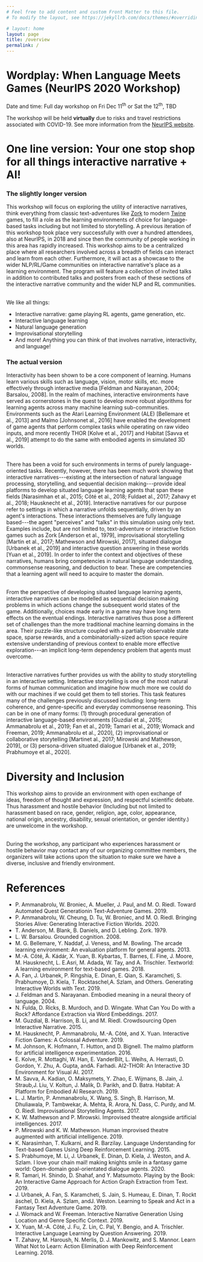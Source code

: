 ```yaml
---
# Feel free to add content and custom Front Matter to this file.
# To modify the layout, see https://jekyllrb.com/docs/themes/#overriding-theme-defaults

# layout: home
layout: page
title: /overview
permalink: /
---
```

# Wordplay: When Language Meets Games (NeurIPS 2020 Workshop) <br />

Date and time: Full day workshop on Fri Dec 11<sup>th</sup> or Sat the 12<sup>th</sup>, TBD

The workshop will be held **virtually** due to risks and travel restrictions associated with COVID-19. See more information from the [NeurIPS website](https://neurips.cc/).

# One line version: Your one stop shop for all things interactive narrative + AI!

### The slightly longer version

This workshop will focus on exploring the utility of interactive narratives, think everything from classic text-adventures like [Zork](http://textadventures.online/play/?story=http%3A%2F%2Fwww.ifarchive.org%2Fif-archive%2Fgames%2Fhugo%2Fhugozork.hex) to modern [Twine](https://twinery.org/) games, to fill a role as the learning environments of choice for language-based tasks including but not limited to storytelling. A previous iteration of this workshop took place very successfully with over a hundred attendees, also at NeurIPS, in 2018 and since then the community of people working in this area has rapidly increased. This workshop aims to be a centralized place where all researchers involved across a breadth of fields can interact and learn from each other. Furthermore, it will act as a showcase to the wider NLP/RL/Game communities on interactive narrative's place as a learning environment. The program will feature a collection of invited talks in addition to contributed talks and posters from each of these sections of the interactive narrative community and the wider NLP and RL communities.  <br /> <br />


We like all things:
- Interactive narrative: game playing RL agents, game generation, etc.
- Interactive language learning
- Natural language generation
- Improvisational storytelling
- And more! Anything you can think of that involves narrative, interactivity, and language!

### The actual version

Interactivity has been shown to be a core component of learning. Humans learn various skills such as language, vision, motor skills, etc. more effectively through interactive media [Feldman and Narayanan, 2004; Barsalou, 2008]. In the realm of machines, interactive environments have served as cornerstones in the quest to develop more robust algorithms for learning agents across many machine learning sub-communities. Environments such as the Atari Learning Environment (ALE) [Bellemare et al., 2013]  and Malmo [Johnsonet al., 2016] have enabled the development of game agents that perform complex tasks while operating on raw video inputs, and more recently THOR [Kolve et al., 2017] and Habitat [Savva et al., 2019] attempt to do the same with embodied agents in simulated 3D worlds.  <br /> <br /> 


There has been a void for such environments in terms of purely language-oriented tasks. Recently, however, there has been much work showing that interactive narratives---existing at the intersection of natural language processing, storytelling, and sequential decision making---provide ideal platforms to develop situated language learning agents that span these fields [Narasimhan et al., 2015; Côté et al., 2018; Fuldaet al., 2017; Zahavy et al., 2018; Hausknecht et al., 2019]. Interactive narratives for our purpose refer to settings in which a narrative unfolds sequentially, driven by an agent's interactions. These interactions themselves are fully language based---the agent "perceives" and "talks" in this simulation using only text. Examples include, but are not limited to, text-adventure or interactive fiction games such as Zork [Anderson et al., 1979], improvisational storytelling [Martin et al., 2017; Mathewson and Mirowski, 2017], situated dialogue [Urbanek et al., 2019] and interactive question answering in these worlds [Yuan et al., 2019]. In order to infer the context and objectives of these narratives, humans bring competencies in natural language understanding, commonsense reasoning, and deduction to bear. These are competencies that a learning agent will need to acquire to master the domain.  <br /> <br />


From the perspective of developing situated language learning agents, interactive narratives can be modelled as sequential decision making problems in which actions change the subsequent world states of the game. Additionally, choices made early in a game may have long term effects on the eventual endings. Interactive narratives thus pose a different set of challenges than the more traditional machine learning domains in the area. Their puzzle-like structure coupled with a partially observable state space, sparse rewards, and a combinatorially-sized action space require extensive understanding of previous context to enable more effective exploration---an implicit long-term dependency problem that agents must overcome.  <br /> <br /> 


Interactive narratives further provides us with the ability to study storytelling in an interactive setting. Interactive storytelling is one of the most natural forms of human communication and imagine how much more we could do with our machines if we could get them to tell stories. This task features many of the challenges previously discussed including: long-term coherence, and genre-specific and everyday commonsense reasoning. This can be in one of many forms: (1) through procedural generation of interactive language-based environments [Guzdial et al., 2015; Ammanabrolu et al., 2019; Fan et al., 2019; Tamari et al., 2019; Womack and Freeman, 2019; Ammanabrolu et al., 2020], (2) improvisational or collaborative storytelling  [Martinet al., 2017; Mirowski and Mathewson, 2019], or (3) persona-driven situated dialogue [Urbanek et al., 2019; Prabhumoye et al., 2020].


# Diversity and Inclusion

This workshop aims to provide an environment with open exchange of ideas, freedom of thought and expression, and respectful scientific debate. Thus harassment and hostile behavior (Including but not limited to harassment based on race, gender, religion, age, color, appearance, national origin, ancestry, disability, sexual orientation, or gender identity.) are unwelcome in the workshop.  <br /> <br />


During the workshop, any participant who experiences harassment or hostile behavior may contact any of our organizing committee members, the organizers will take actions upon the situation to make sure we have a diverse, inclusive and friendly environment.


# References

- P. Ammanabrolu, W. Broniec, A. Mueller, J. Paul, and M. O. Riedl. Toward Automated Quest Generationin Text-Adventure Games. 2019.
- P. Ammanabrolu, W. Cheung, D. Tu, W. Broniec, and M. O. Riedl. Bringing Stories Alive: Generating Interactive Fiction Worlds. 2020.
- T. Anderson, M. Blank, B. Daniels, and D. Lebling. Zork. 1979.
- L. W. Barsalou. Grounded cognition. 2008.
- M. G. Bellemare, Y. Naddaf, J. Veness, and M. Bowling. The arcade learning environment: An evaluation platform for general agents. 2013.
- M.-A. Côté, ́Á. Kádár, X. Yuan, B. Kybartas, T. Barnes, E. Fine, J. Moore, M. Hausknecht, L. E.Asri, M. Adada, W. Tay, and A. Trischler. Textworld: A learning environment for text-based games. 2018.
- A. Fan, J. Urbanek, P. Ringshia, E. Dinan, E. Qian, S. Karamcheti, S. Prabhumoye, D. Kiela, T. Rocktaschel,A. Szlam, and Others. Generating Interactive Worlds with Text. 2019.
- J. Feldman and S. Narayanan. Embodied meaning in a neural theory of language. 2004.
- N. Fulda, D. Ricks, B. Murdoch, and D. Wingate. What Can You Do with a Rock? Affordance Extraction via Word Embeddings. 2017. 
- M. Guzdial, B. Harrison, B. Li, and M. Riedl. Crowdsourcing Open Interactive Narrative. 2015.
- M. Hausknecht, P. Ammanabrolu, M.-A. Côté, and X. Yuan. Interactive Fiction Games: A Colossal Adventure. 2019.
- M. Johnson, K. Hofmann, T. Hutton, and D. Bignell. The malmo platform for artificial intelligence experimentation. 2016.
- E. Kolve, R. Mottaghi, W. Han, E. VanderBilt, L. Weihs, A. Herrasti, D. Gordon, Y. Zhu, A. Gupta, andA. Farhadi. AI2-THOR: An Interactive 3D Environment for Visual AI. 2017.
- M. Savva, A. Kadian, O. Maksymets, Y. Zhao, E. Wijmans, B. Jain, J. Straub,J. Liu, V. Koltun, J. Malik, D. Parikh, and D. Batra. Habitat: A Platform for Embodied AI Research. 2019.
- L. J. Martin, P. Ammanabrolu, X. Wang, S. Singh, B. Harrison, M. Dhuliawala, P. Tambwekar, A. Mehta, R. Arora, N. Dass, C. Purdy, and M. O. Riedl. Improvisational Storytelling Agents. 2017.
- K. W. Mathewson and P. Mirowski. Improvised theatre alongside artificial intelligences. 2017.
- P. Mirowski and K. W. Mathewson. Human improvised theatre augmented with artificial intelligence. 2019.
- K. Narasimhan, T. Kulkarni, and R. Barzilay. Language Understanding for Text-based Games Using Deep Reinforcement Learning. 2015. 
- S. Prabhumoye, M. Li, J. Urbanek, E. Dinan, D. Kiela, J. Weston, and A. Szlam. I love your chain mail! making knights smile in a fantasy game world: Open-domain goal-orientated dialogue agents. 2020.
- R. Tamari, H. Shindo, D. Shahaf, and Y. Matsumoto. Playing by the Book: An Interactive Game Approach for Action Graph Extraction from Text. 2019. 
- J. Urbanek, A. Fan, S. Karamcheti, S. Jain, S. Humeau, E. Dinan, T. Rockt ̈aschel, D. Kiela, A. Szlam, andJ. Weston. Learning to Speak and Act in a Fantasy Text Adventure Game. 2019.
- J. Womack and W. Freeman. Interactive Narrative Generation Using Location and Genre Specific Context. 2019. 
- X. Yuan, M.-A. Côté, J. Fu, Z. Lin, C. Pal, Y. Bengio, and A. Trischler. Interactive Language Learning by Question Answering. 2019.
- T. Zahavy, M. Haroush, N. Merlis, D. J. Mankowitz, and S. Mannor. Learn What Not to Learn: Action Elimination with Deep Reinforcement Learning. 2018.
